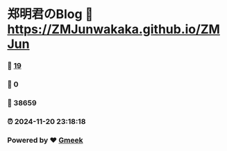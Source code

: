 # 郑明君のBlog :link: https://ZMJunwakaka.github.io/ZMJun 
### :page_facing_up: [19](https://ZMJunwakaka.github.io/ZMJun/tag.html) 
### :speech_balloon: 0 
### :hibiscus: 38659 
### :alarm_clock: 2024-11-20 23:18:18 
### Powered by :heart: [Gmeek](https://github.com/Meekdai/Gmeek)
